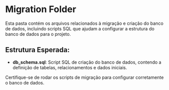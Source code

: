 # Migration Folder

Esta pasta contém os arquivos relacionados à migração e criação do banco de dados, incluindo scripts SQL que ajudam a configurar a estrutura do banco de dados para o projeto.

## Estrutura Esperada:
- **db_schema.sql**: Script SQL de criação do banco de dados, contendo a definição de tabelas, relacionamentos e dados iniciais.

Certifique-se de rodar os scripts de migração para configurar corretamente o banco de dados.
